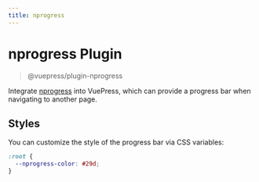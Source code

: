 ```yaml
---
title: nprogress
---
```


<!-- `# nprogress` will be rendered as `<h1 id="nprogress">`, and the id will conflict with the nprogress bar (stupid) -->

<!-- so we add a 'plugin' suffix in the h1 title, and use title frontmatter to set the page title -->

# nprogress Plugin

> @vuepress/plugin-nprogress

Integrate [nprogress](https://github.com/rstacruz/nprogress) into VuePress, which can provide a progress bar when navigating to another page.

## Styles

You can customize the style of the progress bar via CSS variables:

```css
:root {
  --nprogress-color: #29d;
}
```
